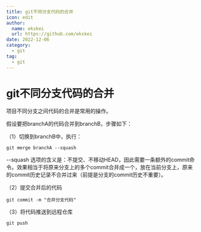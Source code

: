 ```yaml
---
title: git不同分支代码的合并
icon: edit
author:
  name: ekskei
  url: https://github.com/ekskei
date: 2022-12-06
category:
  - git
tag:
  - git
---
```


# git不同分支代码的合并

项目不同分支之间代码的合并是常用的操作。

假设要把branchA的代码合并到branchB，步骤如下：

（1）切换到branchB中，执行：

```shell
git merge branchA --squash
```

--squash 选项的含义是：不提交、不移动HEAD，因此需要一条额外的commit命令。效果相当于将原来分支上的多个commit合并成一个，放在当前分支上，原来的commit历史记录不合并过来（前提是分支的commit历史不重要）。

（2）提交合并后的代码

```shell
git commit -m "合并分支代码"
```

（3）将代码推送到远程仓库

```shell
git push
```
